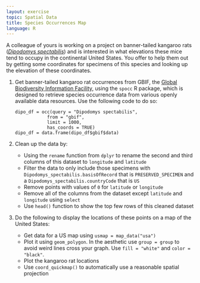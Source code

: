 ```yaml
---
layout: exercise
topic: Spatial Data
title: Species Occurrences Map
language: R
---
```


A colleague of yours is working on a project on banner-tailed kangaroo rats ([*Dipodomys spectabilis*](https://animaldiversity.org/accounts/Dipodomys_spectabilis/)) and is interested in what elevations these mice tend to occupy in the continental United States. You offer to help them out by getting some coordinates for specimens of this species and looking up the elevation of these coordinates. 

1. Get banner-tailed kangaroo rat occurrences from GBIF, the [Global Biodiversity Information Facility](https://www.gbif.org/), using the `spocc` R package, which is designed to retrieve species occurrence data from various openly available data resources. Use the following code to do so: 

	```
	dipo_df = occ(query = "Dipodomys spectabilis", 
				from = "gbif",
				limit = 1000,
				has_coords = TRUE)
	dipo_df = data.frame(dipo_df$gbif$data)
	```

2. Clean up the data by:
	* Using the `rename` function from `dplyr` to rename the second and third columns of this dataset to `longitude` and `latitude`
	* Filter the data to only include those specimens with `Dipodomys_spectabilis.basisOfRecord` that is `PRESERVED_SPECIMEN` and a `Dipodomys_spectabilis.countryCode` that is `US`
	* Remove points with values of `0` for `latitude` or `longitude`
	* Remove all of the columns from the dataset except `latitude` and `longitude` using `select`
	* Use `head()` function to show the top few rows of this cleaned dataset

3. Do the following to display the locations of these points on a map of the United States:
	* Get data for a US map using `usmap = map_data("usa")`
	* Plot it using `geom_polygon`. In the aesthetic use `group = group` to avoid weird lines cross your graph. Use `fill = "white"` and `color = "black"`.
	* Plot the kangaroo rat locations
	* Use `coord_quickmap()` to automatically use a reasonable spatial projection
